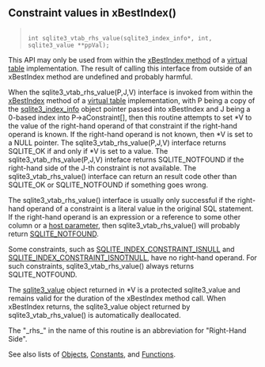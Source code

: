 ## Constraint values in xBestIndex()




> ```
> 
> int sqlite3_vtab_rhs_value(sqlite3_index_info*, int, sqlite3_value **ppVal);
> 
> ```



This API may only be used from within the [xBestIndex method](../vtab.html#xbestindex)
of a [virtual table](../vtab.html) implementation. The result of calling this interface
from outside of an xBestIndex method are undefined and probably harmful.


When the sqlite3\_vtab\_rhs\_value(P,J,V) interface is invoked from within
the [xBestIndex](../vtab.html#xbestindex) method of a [virtual table](../vtab.html) implementation, with P being
a copy of the [sqlite3\_index\_info](../c3ref/index_info.html) object pointer passed into xBestIndex and
J being a 0\-based index into P\-\>aConstraint\[], then this routine
attempts to set \*V to the value of the right\-hand operand of
that constraint if the right\-hand operand is known. If the
right\-hand operand is not known, then \*V is set to a NULL pointer.
The sqlite3\_vtab\_rhs\_value(P,J,V) interface returns SQLITE\_OK if
and only if \*V is set to a value. The sqlite3\_vtab\_rhs\_value(P,J,V)
inteface returns SQLITE\_NOTFOUND if the right\-hand side of the J\-th
constraint is not available. The sqlite3\_vtab\_rhs\_value() interface
can return an result code other than SQLITE\_OK or SQLITE\_NOTFOUND if
something goes wrong.


The sqlite3\_vtab\_rhs\_value() interface is usually only successful if
the right\-hand operand of a constraint is a literal value in the original
SQL statement. If the right\-hand operand is an expression or a reference
to some other column or a [host parameter](../c3ref/bind_blob.html), then sqlite3\_vtab\_rhs\_value()
will probably return [SQLITE\_NOTFOUND](../rescode.html#notfound).


Some constraints, such as [SQLITE\_INDEX\_CONSTRAINT\_ISNULL](../c3ref/c_index_constraint_eq.html) and
[SQLITE\_INDEX\_CONSTRAINT\_ISNOTNULL](../c3ref/c_index_constraint_eq.html), have no right\-hand operand. For such
constraints, sqlite3\_vtab\_rhs\_value() always returns SQLITE\_NOTFOUND.


The [sqlite3\_value](../c3ref/value.html) object returned in \*V is a protected sqlite3\_value
and remains valid for the duration of the xBestIndex method call.
When xBestIndex returns, the sqlite3\_value object returned by
sqlite3\_vtab\_rhs\_value() is automatically deallocated.


The "\_rhs\_" in the name of this routine is an abbreviation for
"Right\-Hand Side".


See also lists of
 [Objects](../c3ref/objlist.html),
 [Constants](../c3ref/constlist.html), and
 [Functions](../c3ref/funclist.html).



